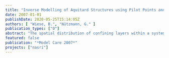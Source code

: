 ```yaml
---
title: "Inverse Modelling of Aquitard Structures using Pilot Points and Regularisation"
date: 2007-01-01
publishDate: 2020-05-25T15:14:05Z
authors: [ "Wiese, B.", "Nützmann, G." ]
publication_types: ["0"]
abstract: "The spatial distribution of confining layers within a system of two aquifers strongly affects the hydraulics and sensitivity to pollution. The test site is located close to a well field. Wells are switched with short intervals and hydraulic heads are recorded in several observation wells. Because the absolute levels of simulated hydraulic heads do not always coincide with the measurements, the model is calibrated with short term head variations. The characteristic shape of the hydraulic heads at each observation wells contains sensitive information about the structure of the aquifer. A numerical technique is developed which enables to simulate the spatial distribution of the confining layer. The method comprises the use of pilot points and regularisation technique. Cross validation is carried out in order to show the results are physically based. The method is shown to provide significant results even under non optimal conditions."
featured: false
publication: "*Model Care 2007*"
projects: ["nasri"]
---
```


